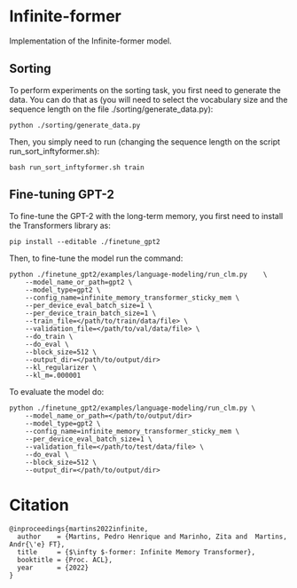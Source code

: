# Infinite-former
Implementation of the Infinite-former model.

## Sorting
To perform experiments on the sorting task, you first need to generate the data. 
You can do that as (you will need to select the vocabulary size and the sequence length on the file ./sorting/generate_data.py):
```
python ./sorting/generate_data.py
```

Then, you simply need to run (changing the sequence length on the script run_sort_inftyformer.sh):
```
bash run_sort_inftyformer.sh train
```

## Fine-tuning GPT-2

To fine-tune the GPT-2 with the long-term memory, you first need to install the Transformers library as:
```
pip install --editable ./finetune_gpt2 
```
Then, to fine-tune the model run the command:
```
python ./finetune_gpt2/examples/language-modeling/run_clm.py 	\
	--model_name_or_path=gpt2 \
	--model_type=gpt2 \
	--config_name=infinite_memory_transformer_sticky_mem \
	--per_device_eval_batch_size=1 \
	--per_device_train_batch_size=1 \
	--train_file=</path/to/train/data/file> \
	--validation_file=</path/to/val/data/file> \
	--do_train \
	--do_eval \
	--block_size=512 \
	--output_dir=</path/to/output/dir>
	--kl_regularizer \
	--kl_m=.000001
```
To evaluate the model do:
```
python ./finetune_gpt2/examples/language-modeling/run_clm.py \
	--model_name_or_path=</path/to/output/dir>
	--model_type=gpt2 \
	--config_name=infinite_memory_transformer_sticky_mem \ 
	--per_device_eval_batch_size=1 \
	--validation_file=</path/to/test/data/file> \
	--do_eval \
	--block_size=512 \
	--output_dir=</path/to/output/dir> 
```


# Citation

    @inproceedings{martins2022infinite,
      author    = {Martins, Pedro Henrique and Marinho, Zita and  Martins, Andr{\'e} FT},
      title     = {$\infty $-former: Infinite Memory Transformer},
      booktitle = {Proc. ACL},
      year      = {2022}
    }